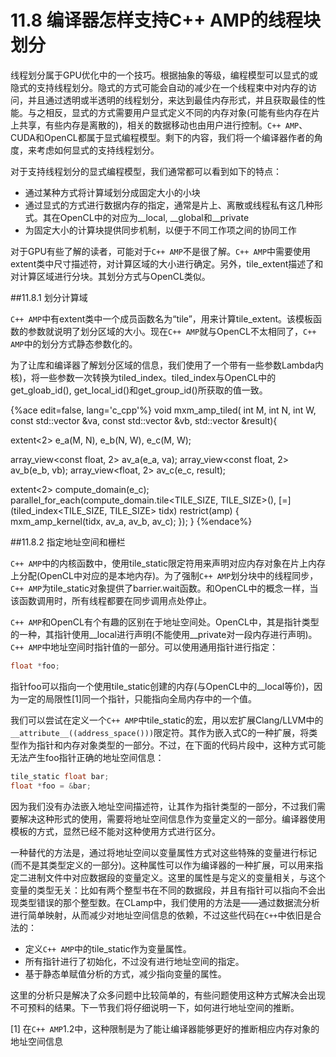 # 11.8 编译器怎样支持C++ AMP的线程块划分

线程划分属于GPU优化中的一个技巧。根据抽象的等级，编程模型可以显式的或隐式的支持线程划分。隐式的方式可能会自动的减少在一个线程束中对内存的访问，并且通过透明或半透明的线程划分，来达到最佳内存形式，并且获取最佳的性能。与之相反，显式的方式需要用户显式定义不同的内存对象(可能有些内存在片上共享，有些内存是离散的)，相关的数据移动也由用户进行控制。`C++ AMP`、CUDA和OpenCL都属于显式编程模型。剩下的内容，我们将一个编译器作者的角度，来考虑如何显式的支持线程划分。

对于支持线程划分的显式编程模型，我们通常都可以看到如下的特点：

- 通过某种方式将计算域划分成固定大小的小块
- 通过显式的方式进行数据内存的指定，通常是片上、离散或线程私有这几种形式。其在OpenCL中的对应为__local, __global和__private
- 为固定大小的计算块提供同步机制，以便于不同工作项之间的协同工作

对于GPU有些了解的读者，可能对于`C++ AMP`不是很了解。`C++ AMP`中需要使用extent类中尺寸描述符，对计算区域的大小进行确定。另外，tile_extent描述了和对计算区域进行分块。其划分方式与OpenCL类似。

##11.8.1 划分计算域

`C++ AMP`中有extent类中一个成员函数名为“tile”，用来计算tile_extent。该模板函数的参数就说明了划分区域的大小。现在`C++ AMP`就与OpenCL不太相同了，`C++ AMP`中的划分方式静态参数化的。

为了让库和编译器了解划分区域的信息，我们使用了一个带有一些参数Lambda内核)，将一些参数一次转换为tiled_index。tiled_index与OpenCL中的get_gloab_id(), get_local_id()和get_group_id()所获取的值一致。

{%ace edit=false, lang='c_cpp'%}
void mxm_amp_tiled(
  int M, int N, int W,
  const std::vector<float> &va,
  const std::vector<float> &vb,
  std::vector<float> &result){
  
  extent<2> e_a(M, N), e_b(N, W), e_c(M, W);
  
  array_view<const float, 2> av_a(e_a, va);
  array_view<const float, 2> av_b(e_b, vb);
  array_view<float, 2> av_c(e_c, result);
  
  extent<2> compute_domain(e_c);
  parallel_for_each(compute_domain.tile<TILE_SIZE, TILE_SIZE>(),
    [=](tiled_index<TILE_SIZE, TILE_SIZE> tidx) restrict(amp) {
      mxm_amp_kernel(tidx, av_a, av_b, av_c);
    });
}
{%endace%}

##11.8.2 指定地址空间和栅栏

`C++ AMP`中的内核函数中，使用tile_static限定符用来声明对应内存对象在片上内存上分配(OpenCL中对应的是本地内存)。为了强制`C++ AMP`划分块中的线程同步，`C++ AMP`为tile_static对象提供了barrier.wait函数。和OpenCL中的概念一样，当该函数调用时，所有线程都要在同步调用点处停止。

`C++ AMP`和OpenCL有个有趣的区别在于地址空间处。OpenCL中，其是指针类型的一种，其指针使用__local进行声明(不能使用__private对一段内存进行声明)。`C++ AMP`中地址空间时指针值的一部分。可以使用通用指针进行指定：

```c++
float *foo;
```

指针foo可以指向一个使用tile_static创建的内存(与OpenCL中的__local等价)，因为一定的局限性[1]同一个指针，只能指向全局内存中的一个值。

我们可以尝试在定义一个`C++ AMP`中tile_static的宏，用以宏扩展Clang/LLVM中的`__attribute__((address_space()))`限定符。其作为嵌入式C的一种扩展，将类型作为指针和内存对象类型的一部分。不过，在下面的代码片段中，这种方式可能无法产生foo指针正确的地址空间信息：

```c++
tile_static float bar;
float *foo = &bar;
```

因为我们没有办法嵌入地址空间描述符，让其作为指针类型的一部分，不过我们需要解决这种形式的使用，需要将地址空间信息作为变量定义的一部分。编译器使用模板的方式，显然已经不能对这种使用方式进行区分。

一种替代的方法是，通过将地址空间以变量属性方式对这些特殊的变量进行标记(而不是其类型定义的一部分)。这种属性可以作为编译器的一种扩展，可以用来指定二进制文件中对应数据段的变量定义。这里的属性是与定义的变量相关，与这个变量的类型无关：比如有两个整型书在不同的数据段，并且有指针可以指向不会出现类型错误的那个整型数。在CLamp中，我们使用的方法是——通过数据流分析进行简单映射，从而减少对地址空间信息的依赖，不过这些代码在`C++`中依旧是合法的：

- 定义`C++ AMP`中的tile_static作为变量属性。
- 所有指针进行了初始化，不过没有进行地址空间的指定。
- 基于静态单赋值分析的方式，减少指向变量的属性。

这里的分析只是解决了众多问题中比较简单的，有些问题使用这种方式解决会出现不可预料的结果。下一节我们将仔细说明一下，如何进行地址空间的推断。

[1] 在`C++ AMP`1.2中，这种限制是为了能让编译器能够更好的推断相应内存对象的地址空间信息
